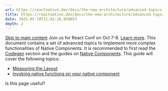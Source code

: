 ```yaml
---
url: https://reactnative.dev/docs/the-new-architecture/advanced-topics-components
title: https://reactnative.dev/docs/the-new-architecture/advanced-topics-components
date: 2025-05-10T21:42:18.858053
depth: 2
---
```


[Skip to main content](https://reactnative.dev/docs/the-new-architecture/advanced-topics-components#__docusaurus_skipToContent_fallback)
Join us for React Conf on Oct 7-8. [Learn more](https://conf.react.dev).
This document contains a set of advanced topics to implement more complex functionalities of Native Components. It is recommended to first read the [Codegen](https://reactnative.dev/docs/the-new-architecture/what-is-codegen) section and the guides on [Native Components](https://reactnative.dev/docs/fabric-native-components-introduction).
This guide will cover the following topics:
  * [Measuring the Layout](https://reactnative.dev/docs/the-new-architecture/layout-measurements)
  * [Invoking native functions on your native component](https://reactnative.dev/docs/next/the-new-architecture/fabric-component-native-commands)


Is this page useful?

